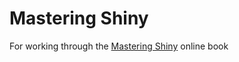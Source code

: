 # Mastering Shiny

For working through the <a href="https://mastering-shiny.org/index.html">Mastering Shiny</a> online book